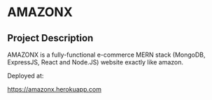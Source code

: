 # AMAZONX

## Project Description

AMAZONX is a fully-functional e-commerce MERN stack (MongoDB, ExpressJS, React and Node.JS) website exactly like amazon.

Deployed at:

https://amazonx.herokuapp.com
